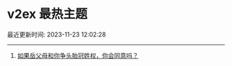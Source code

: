 # v2ex 最热主题

最近更新时间: 2023-11-23 12:02:28

--- 
1. [如果岳父母和你争头胎冠姓权，你会同意吗？](https://www.v2ex.com/t/994383) 
